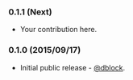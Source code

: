 ### 0.1.1 (Next)

* Your contribution here.

### 0.1.0 (2015/09/17)

* Initial public release - [@dblock](https://github.com/dblock).
